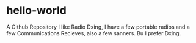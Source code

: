 # hello-world
A Github Repository
I like Radio Dxing, I have a few portable radios and a few Communications Recieves, also a few sanners. Bu I prefer Dxing.

